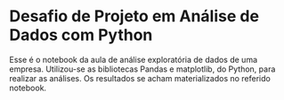 # Desafio de Projeto em Análise de Dados com Python
Esse é o notebook da aula de análise exploratória de dados de uma empresa. Utilizou-se as bibliotecas Pandas e matplotlib, do Python, para realizar as análises. Os resultados se acham materializados no referido notebook.

